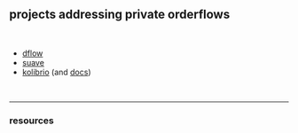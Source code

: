 ## projects addressing private orderflows

<br>

* [dflow](dflow.md)
* [suave](https://github.com/go-outside-labs/mev-toolkit/tree/main/MEV_projects/flashbots/suave)
* [kolibrio](https://www.kolibr.io/) (and [docs](https://docs.kolibr.io/))

<br>

---

### resources
